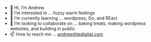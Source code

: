- 👋 Hi, I’m Andrew
- 👀 I’m interested in ... fuzzy warm feelings
- 🌱 I’m currently learning ... wordpress, Go, and REact
- 💞️ I’m looking to collaborate on ... baking treats, making wordpress websites, and building in public.  
- 📫 How to reach me ... andrew@ledigital.com

<!---
amledigital/amledigital is a ✨ special ✨ repository because its `README.md` (this file) appears on your GitHub profile.
You can click the Preview link to take a look at your changes.
--->
